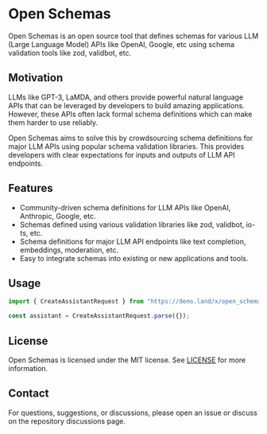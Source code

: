 # Open Schemas

Open Schemas is an open source tool that defines schemas for various LLM (Large Language Model) APIs like OpenAI, Google, etc using schema validation tools like zod, validbot, etc.

## Motivation

LLMs like GPT-3, LaMDA, and others provide powerful natural language APIs that can be leveraged by developers to build amazing applications. However, these APIs often lack formal schema definitions which can make them harder to use reliably.

Open Schemas aims to solve this by crowdsourcing schema definitions for major LLM APIs using popular schema validation libraries. This provides developers with clear expectations for inputs and outputs of LLM API endpoints.

## Features

- Community-driven schema definitions for LLM APIs like OpenAI, Anthropic, Google, etc.
- Schemas defined using various validation libraries like zod, validbot, io-ts, etc.
- Schema definitions for major LLM API endpoints like text completion, embeddings, moderation, etc.
- Easy to integrate schemas into existing or new applications and tools.

## Usage

```ts
import { CreateAssistantRequest } from "https://deno.land/x/open_schemas@0.0.1/zod/openai/mod.ts";

const assistant = CreateAssistantRequest.parse({});
```

## License

Open Schemas is licensed under the MIT license. See [LICENSE](LICENSE) for more information.

## Contact

For questions, suggestions, or discussions, please open an issue or discuss on the repository discussions page.

